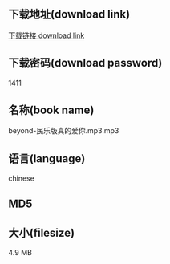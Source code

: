 ## 下载地址(download link)
[下载链接 download link](https://voluble-croquembouche-d321dc.netlify.app/?s=beyond-%E6%B0%91%E4%B9%90%E7%89%88%E7%9C%9F%E7%9A%84%E7%88%B1%E4%BD%A0.mp3)

## 下载密码(download password)
1411

## 名称(book name)
beyond-民乐版真的爱你.mp3.mp3

## 语言(language)
chinese

## MD5


## 大小(filesize)
4.9 MB
